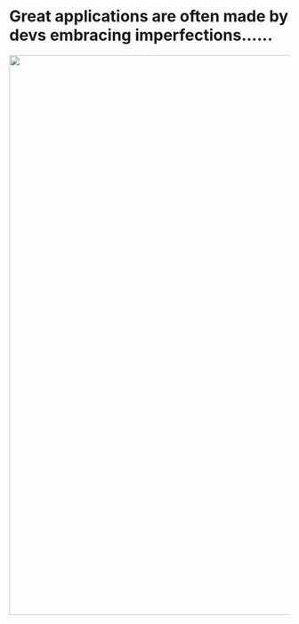 # Great applications are often made by devs embracing imperfections......
<img src="https://5.imimg.com/data5/ECOM/Default/2023/4/304365819/EN/RA/XH/188906992/front-64496447355f0-mouse-pad-500x500.jpg" width="1006">
